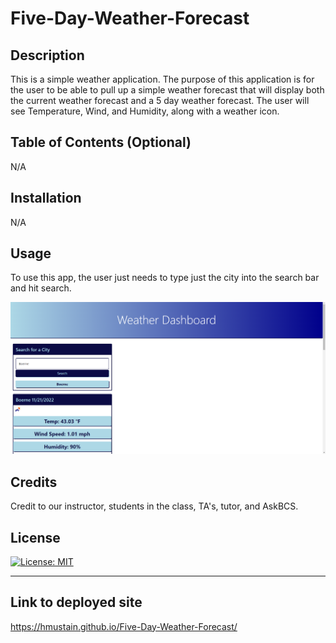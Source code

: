 # Five-Day-Weather-Forecast
## Description
This is a simple weather application.
The purpose of this application is for the user to be able to pull up a simple weather forecast that will display both the current weather forecast and a 5 day weather forecast. The user will see Temperature, Wind, and Humidity, along with a weather icon.


## Table of Contents (Optional)
N/A

## Installation
N/A


## Usage
To use this app, the user just needs to type just the city into the search bar and hit search. 

![alt text](./assets/images/five-day-weather-screenshot.png)

## Credits
Credit to our instructor, students in the class, TA's, tutor, and AskBCS.

## License
[![License: MIT](https://img.shields.io/badge/License-MIT-yellow.svg)](https://opensource.org/licenses/MIT)


---

## Link to deployed site
https://hmustain.github.io/Five-Day-Weather-Forecast/